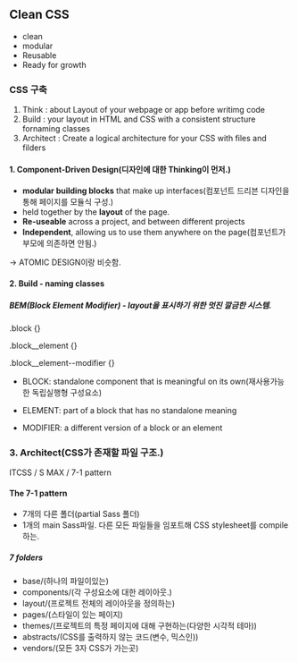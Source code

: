 ## Clean CSS

* clean
* modular
* Reusable
* Ready for growth



### CSS 구축

1. Think : about Layout of your webpage or app before writimg code
2. Build : your layout in HTML and CSS with a consistent structure fornaming classes
3. Architect : Create a logical architecture for your CSS with files and filders



#### 1. Component-Driven Design(디자인에 대한 Thinking이 먼저.)

* **modular building blocks** that make up interfaces(컴포넌트 드리븐 디자인을 통해 페이지를 모듈식 구성.)
* held together by the **layout** of the page.
* **Re-useable** across a project, and between different projects
* **Independent**, allowing us to use them anywhere on the page(컴포넌트가 부모에 의존하면 안됨.)



-> ATOMIC DESIGN이랑 비슷함.



#### 2. Build - naming classes

##### BEM(Block Element Modifier) - layout을 표시하기 위한 멋진 깔금한 시스템.

.block {}

.block__element {}

.block__element--modifier {}

* BLOCK: standalone component that is meaningful on its own(재사용가능한 독립실행형 구성요소)

* ELEMENT: part of a block that has no standalone meaning

* MODIFIER: a different version of a block or an element



### 3. Architect(CSS가 존재할 파일 구조.)

ITCSS / S MAX / 7-1 pattern

#### The 7-1 pattern

* 7개의 다른 폴더(partial Sass 폴더)
* 1개의 main Sass파일. 다른 모든 파일들을 임포트해 CSS stylesheet를 compile하는.

##### 7 folders

* base/(하나의 파일이있는)
* components/(각 구성요소에 대한 레이아웃.)
* layout/(프로젝트 전체의 레이아웃을 정의하는)
* pages/(스타일이 있는 페이지)
* themes/(프로젝트의 특정 페이지에 대해 구현하는(다양한 시각적 테마))
* abstracts/(CSS를 출력하지 않는 코드(변수, 믹스인))
* vendors/(모든 3자 CSS가 가는곳)

